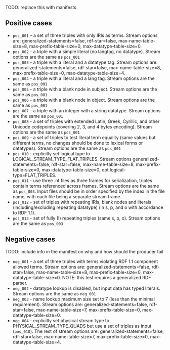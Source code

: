 TODO: replace this with manifests

## Positive cases

- `pos_001` – a set of three triples with only IRIs as terms. Stream options are: generalized-statements=false, rdf-star=false, max-name-table-size=8, max-prefix-table-size=0, max-datatype-table-size=0.
- `pos_002` - a triple with a simple literal (no langtag, no datatype). Stream options are the same as `pos_001`
- `pos_003` - a triple with a literal and a datatype tag. Stream options are: generalized-statements=false, rdf-star=false, max-name-table-size=8, max-prefix-table-size=0, max-datatype-table-size=4.
- `pos_004` - a triple with a literal and a lang tag. Stream options are the same as `pos_001`
- `pos_005` - a triple with a blank node in subject. Stream options are the same as `pos_001`
- `pos_006` - a triple with a blank node in object. Stream options are the same as `pos_001`
- `pos_007` - a triple with an integer with a string datatype. Stream options are the same as `pos_001`
- `pos_008` - a set of triples with extended Latin, Greek, Cyrillic, and other Unicode codepoints (covering 2, 3, and 4 bytes encoding). Stream options are the same as `pos_001`
- `pos_009` - a set of triples to test literal term equality (same values but different terms, no changes should be done to lexical forms or datatypes). Stream options are the same as `pos_001`
- `pos_010` - explicitly set logical type to LOGICAL_STREAM_TYPE_FLAT_TRIPLES. Stream options generalized-statements=false, rdf-star=false, max-name-table-size=8, max-prefix-table-size=0, max-datatype-table-size=0, opt.logical-type=FLAT_TRIPLES.
- `pos_011` - use three .nt files as three frames for serialization, triples contain terms referenced across frames. Stream options are the same as `pos_003`. Input files should be in order specified by the index in the file name, with each file being a separate stream frame.
- `pos_012` - set of triples with repeating IRIs, blank nodes and literals (including/excluding repeating datatype) (in s, p, and o with accordance to RDF 1.1). 
- `pos_013` - set of fully (!) repeating triples (same s, p, o). Stream options are the same as `pos_003`


## Negative cases

TODO: include info in the manifest on why and how should the producer fail
- `neg_001` – a set of three triples with terms violating RDF 1.1 component allowed terms. Stream options are: generalized-statements=false, rdf-star=false, max-name-table-size=8, max-prefix-table-size=0, max-datatype-table-size=0. NOTE: this test requires a generalized RDF parser.
- `neg_002` - datatype lookup is disabled, but input data has typed literals. Stream options are the same as `neg_001`
- `neg_003` - name lookup maximum size set to 7 (less than the minimal requirement). Stream options are: generalized-statements=false, rdf-star=false, max-name-table-size=7, max-prefix-table-size=0, max-datatype-table-size=0.
- `neg_004` - explicitly set physical stream type to PHYSICAL_STREAM_TYPE_QUADS but use a set of triples as input (`pos_010`). The rest of stream options are: generalized-statements=false, rdf-star=false, max-name-table-size=7, max-prefix-table-size=0, max-datatype-table-size=4.